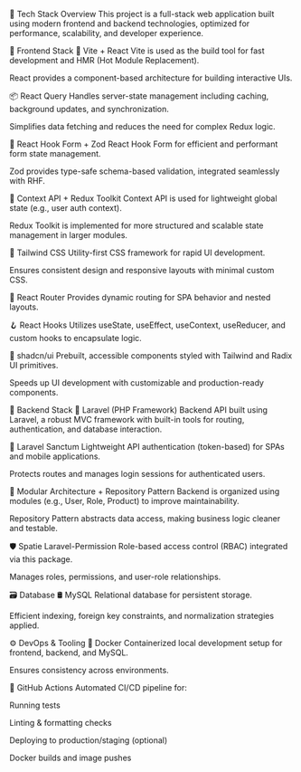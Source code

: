 🚀 Tech Stack Overview
This project is a full-stack web application built using modern frontend and backend technologies, optimized for performance, scalability, and developer experience.

🧩 Frontend Stack
🔨 Vite + React
Vite is used as the build tool for fast development and HMR (Hot Module Replacement).

React provides a component-based architecture for building interactive UIs.

📦 React Query
Handles server-state management including caching, background updates, and synchronization.

Simplifies data fetching and reduces the need for complex Redux logic.

📝 React Hook Form + Zod
React Hook Form for efficient and performant form state management.

Zod provides type-safe schema-based validation, integrated seamlessly with RHF.

🧠 Context API + Redux Toolkit
Context API is used for lightweight global state (e.g., user auth context).

Redux Toolkit is implemented for more structured and scalable state management in larger modules.

🎨 Tailwind CSS
Utility-first CSS framework for rapid UI development.

Ensures consistent design and responsive layouts with minimal custom CSS.

🧭 React Router
Provides dynamic routing for SPA behavior and nested layouts.

🪝 React Hooks
Utilizes useState, useEffect, useContext, useReducer, and custom hooks to encapsulate logic.

💅 shadcn/ui
Prebuilt, accessible components styled with Tailwind and Radix UI primitives.

Speeds up UI development with customizable and production-ready components.

🧱 Backend Stack
🧬 Laravel (PHP Framework)
Backend API built using Laravel, a robust MVC framework with built-in tools for routing, authentication, and database interaction.

🔐 Laravel Sanctum
Lightweight API authentication (token-based) for SPAs and mobile applications.

Protects routes and manages login sessions for authenticated users.

🔧 Modular Architecture + Repository Pattern
Backend is organized using modules (e.g., User, Role, Product) to improve maintainability.

Repository Pattern abstracts data access, making business logic cleaner and testable.

🛡️ Spatie Laravel-Permission
Role-based access control (RBAC) integrated via this package.

Manages roles, permissions, and user-role relationships.

🗃️ Database
🛢️ MySQL
Relational database for persistent storage.

Efficient indexing, foreign key constraints, and normalization strategies applied.

⚙️ DevOps & Tooling
📂 Docker
Containerized local development setup for frontend, backend, and MySQL.

Ensures consistency across environments.

🤖 GitHub Actions
Automated CI/CD pipeline for:

Running tests

Linting & formatting checks

Deploying to production/staging (optional)

Docker builds and image pushes
